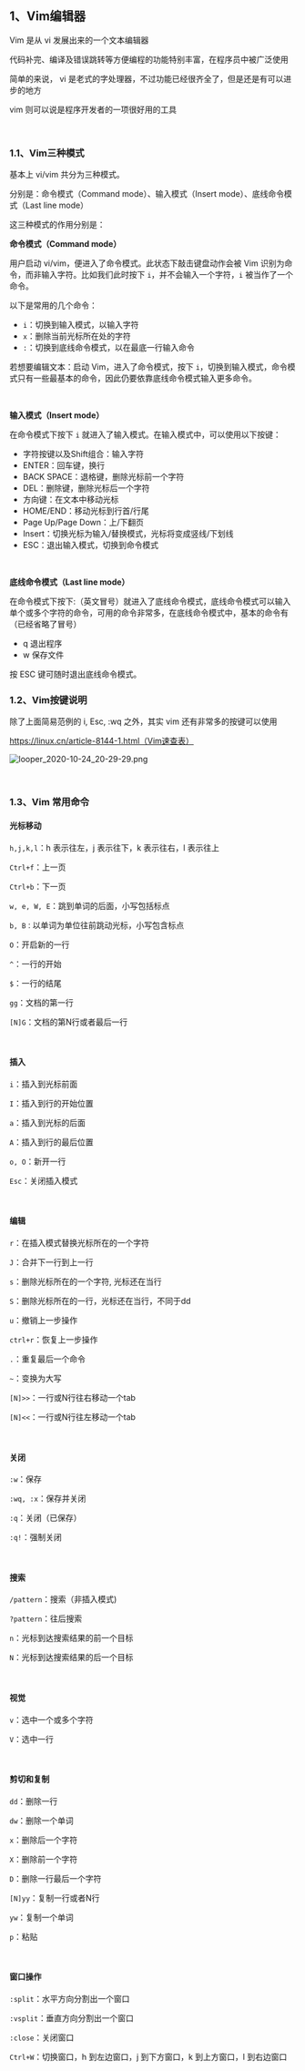 ## 1、Vim编辑器

Vim 是从 vi 发展出来的一个文本编辑器

代码补完、编译及错误跳转等方便编程的功能特别丰富，在程序员中被广泛使用

简单的来说， vi 是老式的字处理器，不过功能已经很齐全了，但是还是有可以进步的地方

vim 则可以说是程序开发者的一项很好用的工具

<br>

### 1.1、Vim三种模式

基本上 vi/vim 共分为三种模式。

分别是：命令模式（Command mode）、输入模式（Insert mode）、底线命令模式（Last line mode）

这三种模式的作用分别是： 

**命令模式（Command mode）**

用户启动 vi/vim，便进入了命令模式。此状态下敲击键盘动作会被 Vim 识别为命令，而非输入字符。比如我们此时按下 `i`，并不会输入一个字符，`i` 被当作了一个命令。

以下是常用的几个命令：

- `i`：切换到输入模式，以输入字符
- `x`：删除当前光标所在处的字符
- `:`：切换到底线命令模式，以在最底一行输入命令

若想要编辑文本：启动 Vim，进入了命令模式，按下 `i`，切换到输入模式，命令模式只有一些最基本的命令，因此仍要依靠底线命令模式输入更多命令。

<br>

**输入模式（Insert mode）**

在命令模式下按下 `i` 就进入了输入模式。在输入模式中，可以使用以下按键：

- 字符按键以及Shift组合：输入字符
- ENTER：回车键，换行
- BACK SPACE：退格键，删除光标前一个字符
- DEL：删除键，删除光标后一个字符
- 方向键：在文本中移动光标
- HOME/END：移动光标到行首/行尾
- Page Up/Page Down：上/下翻页
- Insert：切换光标为输入/替换模式，光标将变成竖线/下划线
- ESC：退出输入模式，切换到命令模式

<br>

**底线命令模式（Last line mode）**

在命令模式下按下:（英文冒号）就进入了底线命令模式，底线命令模式可以输入单个或多个字符的命令，可用的命令非常多，在底线命令模式中，基本的命令有（已经省略了冒号）

- q 退出程序
- w 保存文件

按 ESC 键可随时退出底线命令模式。



### 1.2、Vim按键说明

除了上面简易范例的 i, Esc, :wq 之外，其实 vim 还有非常多的按键可以使用

https://linux.cn/article-8144-1.html（Vim速查表）

![looper_2020-10-24_20-29-29.png](https://raw.githubusercontent.com/1004032560/images/master/imageslooper_2020-10-24_20-29-29.png)

<br>

### 1.3、Vim 常用命令

#### 光标移动

`h,j,k,l`：h 表示往左，j 表示往下，k 表示往右，l 表示往上

`Ctrl+f`：上一页

`Ctrl+b`：下一页

`w, e, W, E`：跳到单词的后面，小写包括标点

`b, B：`以单词为单位往前跳动光标，小写包含标点

`O`：开启新的一行

`^`：一行的开始

`$`：一行的结尾

`gg`：文档的第一行

`[N]G`：文档的第N行或者最后一行

<br>

#### 插入

`i`：插入到光标前面

`I`：插入到行的开始位置

`a`：插入到光标的后面

`A`：插入到行的最后位置

`o, O`：新开一行

`Esc`：关闭插入模式

<br>

#### 编辑

`r`：在插入模式替换光标所在的一个字符

`J`：合并下一行到上一行

`s`：删除光标所在的一个字符, 光标还在当行

`S`：删除光标所在的一行，光标还在当行，不同于dd

`u`：撤销上一步操作

`ctrl+r`：恢复上一步操作

`.`：重复最后一个命令

`~`：变换为大写

`[N]>>`：一行或N行往右移动一个tab

`[N]<<`：一行或N行往左移动一个tab

<br>

#### 关闭

`:w`：保存

`:wq, :x`：保存并关闭

`:q`：关闭（已保存）

`:q!`：强制关闭

<br>

#### 搜索

`/pattern`：搜索（非插入模式)

`?pattern`：往后搜索

`n`：光标到达搜索结果的前一个目标

`N`：光标到达搜索结果的后一个目标

<br>

#### 视觉

`v`：选中一个或多个字符

`V`：选中一行

<br>

#### 剪切和复制

`dd`：删除一行

`dw`：删除一个单词

`x`：删除后一个字符

`X`：删除前一个字符

`D`：删除一行最后一个字符

`[N]yy`：复制一行或者N行

`yw`：复制一个单词

`p`：粘贴

<br>

#### 窗口操作

`:split`：水平方向分割出一个窗口

`:vsplit`：垂直方向分割出一个窗口

`:close`：关闭窗口

`Ctrl+W`：切换窗口，h 到左边窗口，j 到下方窗口，k 到上方窗口，l 到右边窗口

